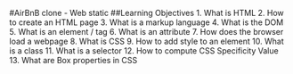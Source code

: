 #AirBnB clone - Web static
##Learning Objectives
	1.	What is HTML
	2.	How to create an HTML page
	3.	What is a markup language
	4.	What is the DOM
	5.	What is an element / tag
	6.	What is an attribute
	7.	How does the browser load a webpage
	8.	What is CSS
	9.	How to add style to an element
	10.	What is a class
	11.	What is a selector
	12.	How to compute CSS Specificity Value
	13.	What are Box properties in CSS
